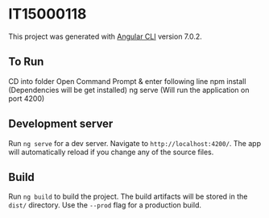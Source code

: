 # IT15000118

This project was generated with [Angular CLI](https://github.com/angular/angular-cli) version 7.0.2.

## To Run
CD into folder
Open Command Prompt & enter following line
npm install (Dependencies will be get installed)
ng serve (Will run the application on port 4200)

## Development server

Run `ng serve` for a dev server. Navigate to `http://localhost:4200/`. The app will automatically reload if you change any of the source files.

## Build

Run `ng build` to build the project. The build artifacts will be stored in the `dist/` directory. Use the `--prod` flag for a production build.
